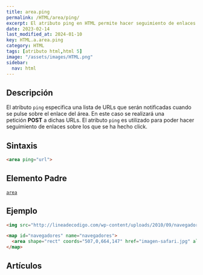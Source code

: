 ```yaml
---
title: area.ping
permalink: /HTML/area/ping/
excerpt: El atributo ping en HTML permite hacer seguimiento de enlaces al realizar una petición POST a URLs específicas.
date: 2023-02-14
last_modified_at: 2024-01-10
key: HTML.a.area.ping
category: HTML
tags: [atributo html,html 5]
image: "/assets/images/HTML.png"
sidebar:
  nav: html
---
```


## Descripción


El atributo `ping` especifica una lista de URLs que serán notificadas cuando se pulse sobre el enlace del área. En este caso se realizará una petición **POST** a dichas URLs. El atributo `ping` es utilizado para poder hacer seguimiento de enlaces sobre los que se ha hecho click.


## Sintaxis


```html
<area ping="url">
```


## Elemento Padre


[`area`](https://www.w3api.com/HTML/area/)


## Ejemplo


```html
<img src="http://lineadecodigo.com/wp-content/uploads/2010/09/navegadores.png" usemap="#navegadores" border="0" width="821" height="152" alt="Navegadores" />

<map id="navegadores" name="navegadores">
  <area shape="rect" coords="507,0,664,147" href="imagen-safari.jpg" alt="Navegdor Safari" ping="http://wwww.w3api.com/tracking" />
</map>
```


## Artículos

